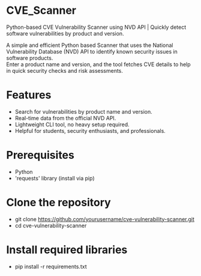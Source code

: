 # CVE_Scanner
Python-based CVE Vulnerability Scanner using NVD API | Quickly detect software vulnerabilities by product and version.

A simple and efficient Python based Scanner that uses the National Vulnerability Database (NVD) API to identify known security issues in software products.  
Enter a product name and version, and the tool fetches CVE details to help in quick security checks and risk assessments.

# Features
- Search for vulnerabilities by product name and version.
- Real-time data from the official NVD API.
- Lightweight CLI tool, no heavy setup required.  
- Helpful for students, security enthusiasts, and professionals.

# Prerequisites
- Python  
- 'requests' library (install via pip)

# Clone the repository
- git clone https://github.com/yourusername/cve-vulnerability-scanner.git
- cd cve-vulnerability-scanner

# Install required libraries
- pip install -r requirements.txt
